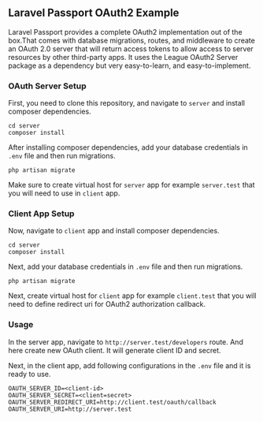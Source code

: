 ## Laravel Passport OAuth2 Example

Laravel Passport provides a complete OAuth2 implementation out of the box.That
comes with database migrations, routes, and middleware to create an OAuth 2.0
server that will return access tokens to allow access to server resources by
other third-party apps. It uses the League OAuth2 Server package as a dependency
but very easy-to-learn, and easy-to-implement.


### OAuth Server Setup

First, you need to clone this repository, and navigate to `server` and install
composer dependencies.

```
cd server
composer install
```

After installing composer dependencies, add your database credentials in `.env` file and then run migrations.

```
php artisan migrate
```

Make sure to create virtual host for `server` app for example `server.test` that
you will need to use in `client` app.

### Client App Setup

Now, navigate to `client` app and install
composer dependencies.

```
cd server
composer install
```

Next, add your database credentials in `.env` file and then run migrations.

```
php artisan migrate
```

Next, create virtual host for `client` app for example `client.test` that
you will need to define redirect uri for OAuth2 authorization callback.

### Usage

In the server app, navigate to `http://server.test/developers` route. And here
create new OAuth client. It will generate client ID and secret.

Next, in the client app, add following configurations in the `.env` file and it is
ready to use.

```
OAUTH_SERVER_ID=<client-id>
OAUTH_SERVER_SECRET=<client=secret>
OAUTH_SERVER_REDIRECT_URI=http://client.test/oauth/callback
OAUTH_SERVER_URI=http://server.test
```
